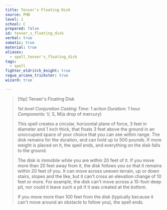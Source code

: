 ```yaml
---
title: Tenser's Floating Disk
source: PHB
level: 1
school: C
prepared: false
id: tenser_s_floating_disk
verbal: true
somatic: true
material: true
aliases:
  - spell_tenser's_floating_disk
tags:
  - spell
fighter_eldritch_knight: true
rogue_arcane_trickster: true
wizard: true

---
```

>[!tip] Tenser's Floating Disk
>
> *1st level Conjuration*
> *Casting Time:* 1 action
> *Duration:* 1 hour
> *Components:* V, S, M(a drop of mercury)
>
>This spell creates a circular, horizontal plane of force, 3 feet in diameter and 1 inch thick, that floats 3 feet above the ground in an unoccupied space of your choice that you can see within range. The disk remains for the duration, and can hold up to 500 pounds. If more weight is placed on it, the spell ends, and everything on the disk falls to the ground.
>
>The disk is immobile while you are within 20 feet of it. If you move more than 20 feet away from it, the disk follows you so that it remains within 20 feet of you. It can move across uneven terrain, up or down stairs, slopes and the like, but it can't cross an elevation change of 10 feet or more. For example, the disk can't move across a 10-foot-deep pit, nor could it leave such a pit if it was created at the bottom.
>
>If you move more than 100 feet from the disk (typically because it can't move around an obstacle to follow you), the spell ends.
>

